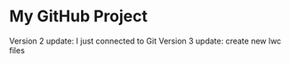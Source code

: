 # My GitHub Project
Version 2 update: I just connected to Git
Version 3 update: create new lwc files
